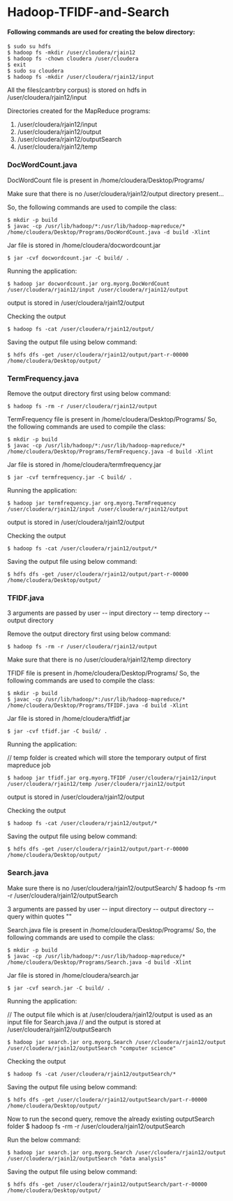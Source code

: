 # Hadoop-TFIDF-and-Search
#### Following commands are used for creating the below directory:
```
$ sudo su hdfs
$ hadoop fs -mkdir /user/cloudera/rjain12
$ hadoop fs -chown cloudera /user/cloudera
$ exit
$ sudo su cloudera
$ hadoop fs -mkdir /user/cloudera/rjain12/input 
```

All the files(cantrbry corpus) is stored on hdfs in /user/cloudera/rjain12/input

Directories created for the MapReduce programs:

1. /user/cloudera/rjain12/input
2. /user/cloudera/rjain12/output
3. /user/cloudera/rjain12/outputSearch
4. /user/cloudera/rjain12/temp

### DocWordCount.java

DocWordCount file is present in /home/cloudera/Desktop/Programs/

Make sure that there is no /user/cloudera/rjain12/output directory present...

So, the following commands are used to compile the class:
```
$ mkdir -p build
$ javac -cp /usr/lib/hadoop/*:/usr/lib/hadoop-mapreduce/* /home/cloudera/Desktop/Programs/DocWordCount.java -d build -Xlint 
```

Jar file is stored in /home/cloudera/docwordcount.jar
```
$ jar -cvf docwordcount.jar -C build/ . 
```

Running the application:
```
$ hadoop jar docwordcount.jar org.myorg.DocWordCount /user/cloudera/rjain12/input /user/cloudera/rjain12/output 
```

output is stored in /user/cloudera/rjain12/output

Checking the output
```
$ hadoop fs -cat /user/cloudera/rjain12/output/
```

Saving the output file using below command:
```
$ hdfs dfs -get /user/cloudera/rjain12/output/part-r-00000 /home/cloudera/Desktop/output/
```


### TermFrequency.java

Remove the output directory first using below command:
```
$ hadoop fs -rm -r /user/cloudera/rjain12/output 
```

TermFrequency file is present in /home/cloudera/Desktop/Programs/
So, the following commands are used to compile the class:
```
$ mkdir -p build
$ javac -cp /usr/lib/hadoop/*:/usr/lib/hadoop-mapreduce/* /home/cloudera/Desktop/Programs/TermFrequency.java -d build -Xlint 
```


Jar file is stored in /home/cloudera/termfrequency.jar
```
$ jar -cvf termfrequency.jar -C build/ . 
```

Running the application:
```
$ hadoop jar termfrequency.jar org.myorg.TermFrequency /user/cloudera/rjain12/input /user/cloudera/rjain12/output 
```

output is stored in /user/cloudera/rjain12/output

Checking the output
```
$ hadoop fs -cat /user/cloudera/rjain12/output/*
```

Saving the output file using below command:
```
$ hdfs dfs -get /user/cloudera/rjain12/output/part-r-00000 /home/cloudera/Desktop/output/
```



### TFIDF.java

3 arguments are passed by user
-- input directory
-- temp directory
-- output directory

Remove the output directory first using below command:
```
$ hadoop fs -rm -r /user/cloudera/rjain12/output 
```

Make sure that there is no /user/cloudera/rjain12/temp directory

TFIDF file is present in /home/cloudera/Desktop/Programs/
So, the following commands are used to compile the class:
```
$ mkdir -p build
$ javac -cp /usr/lib/hadoop/*:/usr/lib/hadoop-mapreduce/* /home/cloudera/Desktop/Programs/TFIDF.java -d build -Xlint 
```


Jar file is stored in /home/cloudera/tfidf.jar
```
$ jar -cvf tfidf.jar -C build/ . 
```

Running the application:

// temp folder is created which will store the temporary output of first mapreduce job
```
$ hadoop jar tfidf.jar org.myorg.TFIDF /user/cloudera/rjain12/input /user/cloudera/rjain12/temp /user/cloudera/rjain12/output 
```


output is stored in /user/cloudera/rjain12/output

Checking the output
```
$ hadoop fs -cat /user/cloudera/rjain12/output/*
```

Saving the output file using below command:
```
$ hdfs dfs -get /user/cloudera/rjain12/output/part-r-00000 /home/cloudera/Desktop/output/
```

### Search.java


Make sure there is no /user/cloudera/rjain12/outputSearch/
$ hadoop fs -rm -r /user/cloudera/rjain12/outputSearch

3 arguments are passed by user
-- input directory
-- output directory
-- query within quotes ""

Search.java file is present in /home/cloudera/Desktop/Programs/
So, the following commands are used to compile the class:
```
$ mkdir -p build
$ javac -cp /usr/lib/hadoop/*:/usr/lib/hadoop-mapreduce/* /home/cloudera/Desktop/Programs/Search.java -d build -Xlint 
```

Jar file is stored in /home/cloudera/search.jar
```
$ jar -cvf search.jar -C build/ . 
```

Running the application:

// The output file which is at /user/cloudera/rjain12/output is used as an input file for Search.java
// and the output is stored at /user/cloudera/rjain12/outputSearch
```
$ hadoop jar search.jar org.myorg.Search /user/cloudera/rjain12/output /user/cloudera/rjain12/outputSearch "computer science"
```


Checking the output
```
$ hadoop fs -cat /user/cloudera/rjain12/outputSearch/*
```

Saving the output file using below command:
```
$ hdfs dfs -get /user/cloudera/rjain12/outputSearch/part-r-00000 /home/cloudera/Desktop/output/
```

Now to run the second query, remove the already existing outputSearch folder
$ hadoop fs -rm -r /user/cloudera/rjain12/outputSearch

Run the below command:
```
$ hadoop jar search.jar org.myorg.Search /user/cloudera/rjain12/output /user/cloudera/rjain12/outputSearch "data analysis"
```

Saving the output file using below command:
```
$ hdfs dfs -get /user/cloudera/rjain12/outputSearch/part-r-00000 /home/cloudera/Desktop/output/
```


